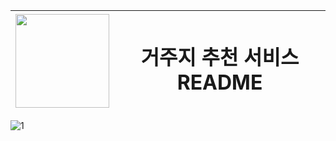 <img src="https://github.com/user-attachments/assets/f521acdb-4507-4aee-8abd-ac88f80318bb" width="150" height="150"/>| <h1>거주지 추천 서비스 README</h1>|
--- | --- |


![1](https://github.com/user-attachments/assets/00263fb7-b378-418c-8f78-c57d559924b6)
